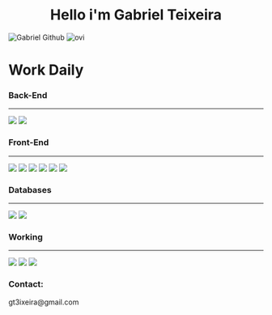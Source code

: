 <h1 style="text-align: center">Hello i'm Gabriel Teixeira</h1>

![Gabriel Github](https://github-readme-stats.vercel.app/api?username=GabrielT31xeira&show_icons=true&theme=radical)
<img src="https://github-readme-stats.vercel.app/api/top-langs?username=GabrielT31xeira&show_icons=true&locale=en&layout=compact&theme=chartreuse-dark" alt="ovi" />

<h1 style="text-align: left">Work Daily</h2>

<h3>Back-End</h3>
<hr>
<p>
  <img src ="https://img.shields.io/badge/laravel%20-%F05340.svg?&style=for-the-badge&color=F05340&logo=laravel&logoColor=white"/>
  <img src="https://img.shields.io/badge/php8%20-%231572B6.svg?&style=for-the-badge&color=C8D3F5&logo=php&logoColor=5D6DA1"/>
</p>
<h3>Front-End</h3>
<hr>
  <img src="https://img.shields.io/badge/Vue.js%20-4495.svg?&style=for-the-badge&color=41B883&logo=Vue.js&logoColor=34495E"/>
  <img src="https://img.shields.io/badge/Bootstrap%20-%23563D7C.svg?&style=for-the-badge&logo=bootstrap&logoColor=white"/>
  <img src="https://img.shields.io/badge/tailwind%20-%F05340.svg?&style=for-the-badge&color=22d3ee&logo=tailwindcss&logoColor=white"/>
  <img src="https://img.shields.io/badge/HTML5%20-%23E34F26.svg?&style=for-the-badge&logo=html5&logoColor=white"/>
  <img src="https://img.shields.io/badge/CSS3%20-%231572B6.svg?&style=for-the-badge&logo=css3&logoColor=white"/>
  <img src="https://img.shields.io/badge/JavaScript%20-%23323330.svg?&style=for-the-badge&color=323330&logo=javascript&logoColor=%23F7DF1"/>
  <h3>Databases</h3>
  <hr>
  <img src="https://img.shields.io/badge/mysql%20-4495.svg?&style=for-the-badge&color=F29111&logo=mysql&logoColor=00758F"/>
  <img src ="https://img.shields.io/badge/postgres%20-4495.svg?&style=for-the-badge&color=white&logo=postgresql&logoColor=336791"/>


<h3>Working</h3>
<hr>
  <img src="https://img.shields.io/badge/git-%23F05033.svg?style=for-the-badge&logo=git&logoColor=white"/>
  <img src="https://img.shields.io/badge/github-%23121011.svg?style=for-the-badge&logo=github&logoColor=white"/>
  <img src="https://img.shields.io/badge/gitlab-%23181717.svg?style=for-the-badge&logo=gitlab&logoColor=white"/>


<h3>Contact:</h3>
<p>gt3ixeira@gmail.com</p>
